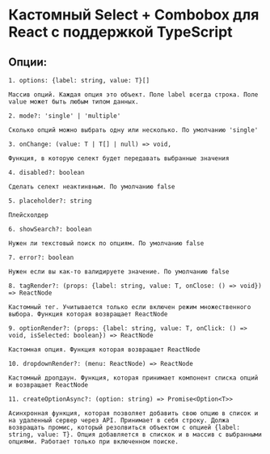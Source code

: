 # Кастомный Select + Combobox для React с поддержкой TypeScript

## Опции: 

	1. options: {label: string, value: Т}[]

	Массив опций. Каждая опция это объект. Поле label всегда строка. Поле value может быть любым типом данных.
	
	2. mode?: 'single' | 'multiple' 

	Сколько опций можно выбрать одну или несколько. По умолчанию 'single'

	3. onChange: (value: T | T[] | null) => void,
	
	Функция, в которую селект будет передавать выбранные значения
	
	4. disabled?: boolean

	Сделать селект неактинвным. По умолчанию false	
	
	5. placeholder?: string

	Плейсхолдер
	
	6. showSearch?: boolean

	Нужен ли текстовый поиск по опциям. По умолчанию false
	
	7. error?: boolean
	
	Нужен если вы как-то валидируете значение. По умолчанию false
	
	8. tagRender?: (props: {label: string, value: T, onClose: () => void}) => ReactNode

	Кастомный тег. Учитывается только если включен режим множественного выбора. Функция которая возвращает ReactNode
	
	9. optionRender?: (props: {label: string, value: T, onClick: () => void, isSelected: boolean}) => ReactNode

	Кастомная опция. Функция которая возвращает ReactNode
	
	10. dropdownRender?: (menu: ReactNode) => ReactNode

	Кастомный дропдаун. Функция, которая принимает компонент списка опций и возвращает ReactNode
	
	11. createOptionAsync?: (option: string) => Promise<Option<T>>

	Асинхронная функция, которая позволяет добавить свою опцию в список и на удаленный сервер через API. Принимает в себя строку. Должа возвращать промис, который резолвиться объектом с опцией {label: string, value: Т}. Опция добавляется в спискок и в массив с выбранными опциями. Работает только при включенном поиске. 
